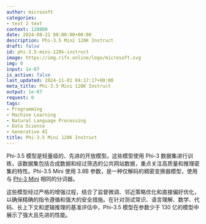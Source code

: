 ```yaml
---
author: microsoft
categories:
- text 2 text
context: 128000
date: 2024-08-21 00:00:00+00:00
description: Phi-3.5 Mini 128K Instruct
draft: false
id: phi-3.5-mini-128k-instruct
image: https://img.rifx.online/logo/microsoft.svg
img: 0
input: 1e-07
is_active: false
last_updated: 2024-11-01 04:17:17+00:00
meta_title: Phi-3.5 Mini 128K Instruct
output: 1e-07
request: 0
tags:
- Programming
- Machine Learning
- Natural Language Processing
- Data Science
- Generative AI
title: Phi-3.5 Mini 128K Instruct
---
```







Phi-3.5 模型是轻量级的、先进的开放模型。这些模型使用 Phi-3 数据集进行训练，该数据集包括合成数据和经过筛选的公共网站数据，重点关注高质量和推理密集的特性。Phi-3.5 Mini 使用 3.8B 参数，是一种仅解码的稠密变换器模型，使用与 [Phi-3 Mini](/microsoft/phi-3-mini-128k-instruct) 相同的分词器。

这些模型经过严格的增强过程，结合了监督微调、邻近策略优化和直接偏好优化，以确保精确的指令遵循和强大的安全措施。在针对测试常识、语言理解、数学、代码、长上下文和逻辑推理的基准评估中，Phi-3.5 模型在参数少于 130 亿的模型中展示了强大且先进的性能。

